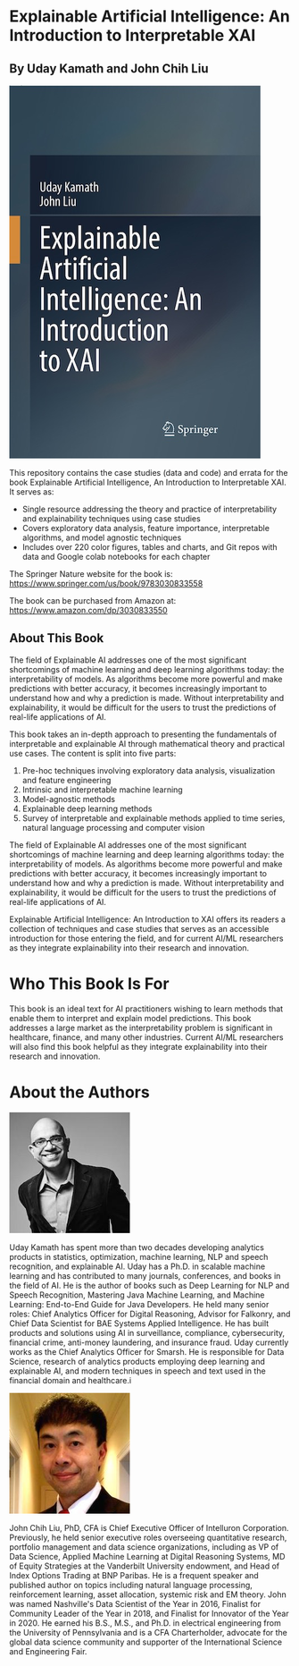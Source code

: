 # Explainable Artificial Intelligence: An Introduction to Interpretable XAI

## By Uday Kamath and John Chih Liu


![Image of the cover for Explainable Artificial Intelligence](images/ExplainableAI.jpg)

This repository contains the case studies (data and code) and errata for the book Explainable Artificial Intelligence, An Introduction to Interpretable XAI. It serves as:
- Single resource addressing the theory and practice of interpretability and explainability techniques using case studies
- Covers exploratory data analysis, feature importance, interpretable algorithms, and model agnostic techniques
- Includes over 220 color figures, tables and charts, and Git repos with data and Google colab notebooks for each chapter

The Springer Nature website for the book is: https://www.springer.com/us/book/9783030833558

The book can be purchased from Amazon at: https://www.amazon.com/dp/3030833550

 
## About This Book

The field of Explainable AI addresses one of the most significant shortcomings of machine learning and deep learning algorithms today: the interpretability of models. As algorithms become more powerful and make predictions with better accuracy, it becomes increasingly important to understand how and why a prediction is made. Without interpretability and explainability, it would be difficult for the users to trust the predictions of real-life applications of AI. 

This book takes an in-depth approach to presenting the fundamentals of interpretable and explainable AI through mathematical theory and practical use cases. The content is split into five parts:
1. Pre-hoc techniques involving exploratory data analysis, visualization and feature engineering 
2. Intrinsic and interpretable machine learning
3. Model-agnostic methods
4. Explainable deep learning methods
5. Survey of interpretable and explainable methods applied to time series, natural language processing and computer vision

The field of Explainable AI addresses one of the most significant shortcomings of machine learning and deep learning algorithms today: the interpretability of models. As algorithms become more powerful and make predictions with better accuracy, it becomes increasingly important to understand how and why a prediction is made. Without interpretability and explainability, it would be difficult for the users to trust the predictions of real-life applications of AI.

Explainable Artificial Intelligence: An Introduction to XAI offers its readers a collection of techniques and case studies that serves as an accessible introduction for those entering the field, and for current AI/ML researchers as they integrate explainability into their research and innovation.


# Who This Book Is For

This book is an ideal text for AI practitioners wishing to learn methods that enable them to interpret and explain model predictions. This book addresses a large market as the interpretability problem is significant in healthcare, finance, and many other industries. Current AI/ML researchers will also find this book helpful as they integrate explainability into their research and innovation.


# About the Authors

![Uday Kamath](images/udaykamath.jpg)

Uday Kamath has spent more than two decades developing analytics products in statistics, optimization, machine learning, NLP and speech recognition, and explainable AI. Uday has a Ph.D. in scalable machine learning and has contributed to many journals, conferences, and books in the field of AI. He is the author of books such as Deep Learning for NLP and Speech Recognition, Mastering Java Machine Learning, and Machine Learning: End-to-End Guide for Java Developers. He held many senior roles: Chief Analytics Officer for Digital Reasoning, Advisor for Falkonry, and Chief Data Scientist for BAE Systems Applied Intelligence. He has built products and solutions using AI in surveillance, compliance, cybersecurity, financial crime, anti-money laundering, and insurance fraud. Uday currently works as the Chief Analytics Officer for Smarsh. He is responsible for Data Science, research of analytics products employing deep learning and explainable AI, and modern techniques in speech and text used in the financial domain and healthcare.i

![John Chih Liu](images/johncliu.jpg)

John Chih Liu, PhD, CFA is Chief Executive Officer of Intelluron Corporation. Previously, he held senior executive roles overseeing quantitative research, portfolio management and data science organizations, including as VP of Data Science, Applied Machine Learning at Digital Reasoning Systems, MD of Equity Strategies at the Vanderbilt University endowment, and Head of Index Options Trading at BNP Paribas. He is a frequent speaker and published author on topics including natural language processing, reinforcement learning, asset allocation, systemic risk and EM theory. John was named Nashville's Data Scientist of the Year in 2016, Finalist for Community Leader of the Year in 2018, and Finalist for Innovator of the Year in 2020. He earned his B.S., M.S., and Ph.D. in electrical engineering from the University of Pennsylvania and is a CFA Charterholder, advocate for the global data science community and supporter of the International Science and Engineering Fair.

